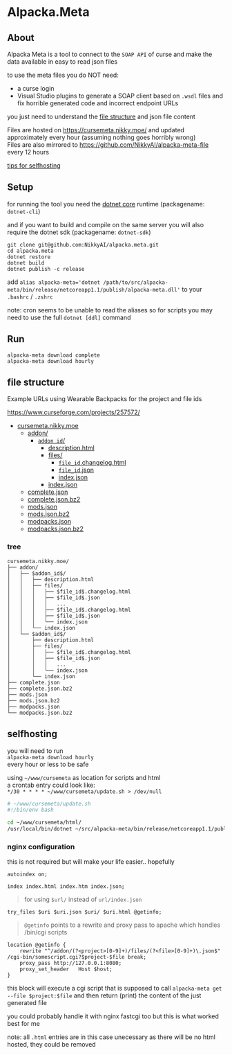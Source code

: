 # Alpacka.Meta

## About

Alpacka Meta is a tool to connect to the `SOAP API` of curse and make the data available in easy to read json files

to use the meta files you do NOT need:
- a curse login
- Visual Studio plugins to generate a SOAP client based on `.wsdl` files and fix horrible generated code and incorrect endpoint URLs

you just need to understand the [file structure](#file-structure) and json file content


Files are hosted on https://cursemeta.nikky.moe/ and updated approximately every hour (assuming nothing goes horribly wrong)  
Files are also mirrored to https://github.com/NikkyAI/alpacka-meta-file every 12 hours

[tips for selfhosting](#selfhosting)

## Setup

for running the tool you need the [dotnet core](https://www.microsoft.com/net/core#linuxredhat) runtime (packagename: `dotnet-cli`)

and if you want to build and compile on the same server you will also require the dotnet sdk (packagename: `dotnet-sdk`)

```
git clone git@github.com:NikkyAI/alpacka.meta.git
cd alpacka.meta
dotnet restore
dotnet build
dotnet publish -c release
```
add `alias alpacka-meta='dotnet /path/to/src/alpacka-meta/bin/release/netcoreapp1.1/publish/alpacka-meta.dll'`
to your `.bashrc` / `.zshrc`

note: cron seems to be unable to read the aliases so for scripts you may need to use the full `dotnet [ddl]` command

## Run

```
alpacka-meta download complete
alpacka-meta download hourly
```

## file structure

Example URLs using Wearable Backpacks for the project and file ids

https://www.curseforge.com/projects/257572/

* [cursemeta.nikky.moe](https://cursemeta.nikky.moe)
  * [addon/](https://cursemeta.nikky.moe/addon/)
    * [`addon id`/](https://cursemeta.nikky.moe/addon/257572/)
      * [description.html](https://cursemeta.nikky.moe/addon/257572/description.html)
      * [files/](https://cursemeta.nikky.moe/addon/257572/files)
        * [`file_id`.changelog.html](https://cursemeta.nikky.moe/addon/257572/files/2382299.changelog.html)
        * [`file_id`.json](https://cursemeta.nikky.moe/addon/257572/files/2382299.json)
        * [index.json](https://cursemeta.nikky.moe/addon/257572/files/index.json)
      * [index.json](https://cursemeta.nikky.moe/addon/257572/index.json)
  * [complete.json](https://cursemeta.nikky.moe/complete.json)
  * [complete.json.bz2](https://cursemeta.nikky.moe/complete.json.bz2)
  * [mods.json](https://cursemeta.nikky.moe/mods.json)
  * [mods.json.bz2](https://cursemeta.nikky.moe/mods.json.bz2)
  * [modpacks.json](https://cursemeta.nikky.moe/modpacks.json)
  * [modpacks.json.bz2](https://cursemeta.nikky.moe/modpacks.json.bz2)

### tree
```
cursemeta.nikky.moe/
├── addon/
│   ├── $addon_id$/
│   │   ├── description.html
│   │   ├── files/
│   │   │   ├── $file_id$.changelog.html
│   │   │   ├── $file_id$.json
│   │   │   │   ...
│   │   │   ├── $file_id$.changelog.html
│   │   │   ├── $file_id$.json
│   │   │   └── index.json
│   │   └── index.json
│   └── $addon_id$/
│       ├── description.html
│       ├── files/
│       │   ├── $file_id$.changelog.html
│       │   ├── $file_id$.json
│       │   │   ...
│       │   └── index.json
│       └── index.json
├── complete.json
├── complete.json.bz2
├── mods.json
├── mods.json.bz2
├── modpacks.json
└── modpacks.json.bz2
```

## selfhosting

you will need to run  
`alpacka-meta download hourly`  
every hour or less to be safe

using `~/www/cursemeta` as location for scripts and html  
a crontab entry could look like:  
`*/30 * * * * ~/www/cursemeta/update.sh > /dev/null`

```bash
# ~/www/cursemeta/update.sh
#!/bin/env bash

cd ~/www/cursemeta/html/
/usr/local/bin/dotnet ~/src/alpacka-meta/bin/release/netcoreapp1.1/publish/alpacka-meta.dll download hourly -o ~/www/cursemeta/html
```

### nginx configuration
this is not required but will make your life easier.. hopefully

`autoindex on;`  

`index index.html index.htm index.json;`
> for using `$url/` instead of `url/index.json`

`try_files $uri $uri.json $uri/ $uri.html @getinfo;`
> `@getinfo` points to a rewrite and proxy pass to apache which handles /bin/cgi scripts

```
location @getinfo {
    rewrite "^/addon/(?<project>[0-9]+)/files/(?<file>[0-9]+)\.json$" /cgi-bin/somescript.cgi?$project-$file break;
    proxy_pass http://127.0.0.1:8080;
    proxy_set_header   Host $host;
}
```  

this block will execute a cgi script that is supposed to call
`alpacka-meta get --file $project:$file`
and then return (print) the content of the just generated file  

you could probably handle it with nginx fastcgi too but this is what worked best for me

note: all `.html` entries are in this case unecessary as there will be no html hosted, they could be removed
